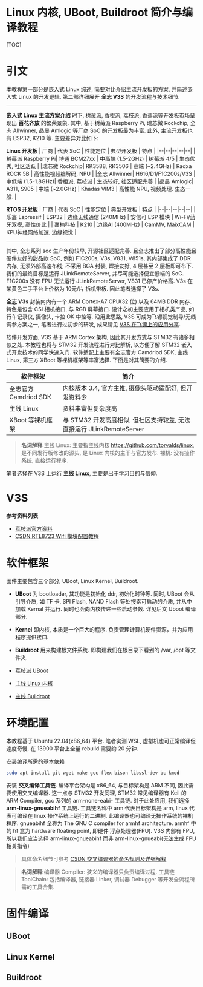 # Linux 内核, UBoot, Buildroot 简介与编译教程

[TOC]

# 引文
本教程第一部分是嵌入式 Linux 综述, 简要对比介绍主流开发板的方案, 并简述嵌入式 Linux 的开发逻辑. 第二部详细展开 **全志 V3S** 的开发流程与技术细节. 

---

**嵌入式 Linux 主流方案介绍** 时下, 树莓派, 香橙派, 荔枝派, 香蕉派等开发板市场呈现出 **百花齐放** 的繁荣景象. 其中, 基于树莓派 Raspberry Pi, 瑞芯微 Rockchip, 全志 Allwinner, 晶晨 Amlogic 等厂商 SoC 的开发板最为丰富. 此外, 主流开发板也有 ESP32, K210 等. 主要差异对比如下:

**Linux 开发板**
| 厂商 | 代表 SoC  | 性能定位 | 典型开发板 | 特点 |
|--|--|--|--|--|
|树莓派 Raspberry Pi| 博通 BCM27xx | 中高端 (1.5-2GHz) | 树莓派 4/5 | 生态优秀, 社区活跃 |
|瑞芯微 Rockchip| RK3588, RK3506 | 高端 (~2.4GHz) | Radxa ROCK 5B | 高性能视频编解码, NPU |
|全志 Allwinner| H616/D1/F1C200s/V3S | 中低端 (1.5-1.8GHz)| 香橙派, 荔枝派 | 生态较好, 社区适配完善 |
|晶晨 Amlogic| A311, S905 | 中端 (~2.0GHz) | Khadas VIM3 | 高性能 NPU, 视频处理. 生态一般. |

**RTOS 开发板**
| 厂商 | 代表 SoC  | 性能定位 | 典型开发板 | 特点 |
|--|--|--|--|--|
| 乐鑫 Espressif | ESP32 | 边缘无线通信 (240MHz) | 安信可 ESP 模块 | Wi-Fi/蓝牙双模, 高性价比 |
| 嘉楠科技 | K210 | 边缘AI (400MHz) | CamMV, MaixCAM | KPU神经网络加速, 边缘视觉 |

---

其中, 全志系列 soc 生产年份较早, 开源社区适配完善. 且全志推出了部分高性能且硬件友好的甜品款 SoC, 例如 F1C200s, V3s, V831, V851s, 其内部集成了 DDR 内存, 无须外部高速布线; 不采用 BGA 封装, 焊接友好, 4 层甚至 2 层板即可布下. 我们的最终目标是运行 JLinkRemoteServer, 并尽可能选择便宜低端的 SoC. F1C200s 没有 FPU 无法运行 JLinkRemoteServer, V831 已停产价格高. V3s 在某黄色二手平台上价格为 10元/片 拆机带板. 因此笔者选择了 V3s. 


**全志 V3s** 封装内内有一个 ARM Cortex-A7 CPU(32 位) 以及 64MB DDR 内存. 特色是包含 CSI 相机接口, 与 RGB 屏幕接口. 设计之初主要应用于相机类产品, 如行车记录仪, 摄像头, 卡拉 OK 中控等. 沿用此思路, V3S 可成为飞镖视觉制导/无线调参方案之一, 笔者进行过初步的研发, 成果请见 [V3S 在飞镖上的应用分享](DartCV.md). 

软件开发方面, V3S 基于 ARM Cortex 架构, 因此其开发方式与 STM32 有诸多相似之处. 本教程也将与 STM32 开发流程进行对比解析, 以方便了解 STM32 嵌入式开发技术的同学快速入门. 软件适配上主要有全志官方 Camdriod SDK, 主线 Linux, 第三方 XBoot 等裸机框架等丰富选择. 下面是对其简要的介绍.

|软件框架|简介|
|--|--|
|全志官方 Camdriod SDK|内核版本 3.4, 官方主推, 摄像头驱动适配好, 但开发资料少|
|主线 Linux|资料丰富但复杂度高|
|XBoot 等裸机框架|与 STM32 开发高度相似, 但社区支持较差, 无法直接运行 JLinkRemoteServer|

> **名词解释**
> 主线 Linux: 主要指主线内核 https://github.com/torvalds/linux, 是不同发行版修改的源头, 是 Linux 内核的主干与官方发布.
> 裸机: 没有操作系统, 直接运行程序.

笔者选择在 V3S 上运行 **主线 Linux**, 主要是出于学习目的与信仰.

# V3S
**参考资料列表**
- [荔枝派官方资料](https://wiki.sipeed.com/soft/Lichee/zh/Zero-Doc/System_Development/uboot_build.html)
- [CSDN RTL8723 Wifi 模块配置教程](https://blog.csdn.net/qq_28877125/article/details/125092933)

# 软件框架
固件主要包含三个部分, UBoot, Linux Kernel, Buildroot. 
- **UBoot** 为 bootloader, 其功能是初始化 ddr, 初始化时钟等. 同时, UBoot 会从引导介质, 如 TF 卡, SPI Flash, NAND Flash 等处搜索可启动的介质, 并从中加载 Kernal 并运行. 同时也会向内核传递一些启动参数. 详见后文 Uboot 编译部分.
- **Kernel** 即内核, 本质是一个巨大的程序. 负责管理计算机硬件资源，并为应用程序提供接口.
- **Buildroot** 用来构建根文件系统. 即构建我们在根目录下看到的 /var, /opt 等文件夹. 


- [荔枝派 UBoot](https://github.com/Lichee-Pi/u-boot/tree/v3s-current)
- [主线 Linux 内核](https://github.com/torvalds/linux) 
- [主线 Buildroot](https://buildroot.org/downloads/buildroot-2019.08.tar.gz)

# 环境配置
本教程基于 Ubuntu 22.04(x86_64) 平台. 笔者实测 WSL, 虚拟机也可正常编译但速度奇慢. 在 13900 平台上全量 rebuild 需要约 20 分钟.

安装编译所需的基本依赖
```bash
sudo apt install git wget make gcc flex bison libssl-dev bc kmod
```

安装 **交叉编译工具链**. 编译平台架构是 x86_64, 与目标架构是 ARM 不同, 因此需要使用交叉编译器. 这一点与 STM32 开发同理, STM32 常见编译器有 Keil 的 ARM Compiler, gcc 系列的 arm-none-eabi- 工具链.  对于此处应用, 我们选择 **arm-linux-gnueabihf** 工具链. 工具链名称中 arm 代表目标架构是 arm, linux 代表可编译在 linux 操作系统上运行的二进制. 此编译器也可编译无操作系统的裸机程序. gnueabihf 全称为 The GNU C compiler for armhf architecture. armhf 中的 hf 意为 hardware floating point, 即硬件 浮点处理器(FPU). V3S 内部有 FPU, 所以我们应当选择 arm-linux-gnueabihf 而非 arm-linux-gnueabi(无法生成 FPU 相关指令)
> 具体命名细节可参考 [CSDN 交叉编译器的命名规则及详细解释](https://blog.csdn.net/LEON1741/article/details/81537529)

> **名词解释**
> 编译器 Compiler: 狭义的编译器只负责编译过程. 
> 工具链 ToolChain: 包括编译器, 链接器 Linker, 调试器 Debugger 等开发全流程所需的工具合集.

# 固件编译
## UBoot

## Linux Kernel

## Buildroot